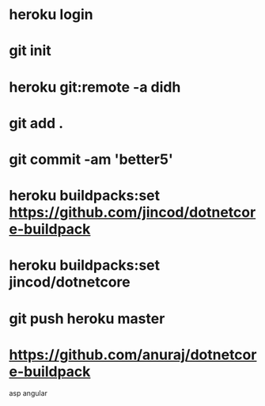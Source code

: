 # heroku login 
# git init 
# heroku git:remote -a didh 
# git add . 
# git commit -am 'better5' 
# heroku buildpacks:set https://github.com/jincod/dotnetcore-buildpack 
# heroku buildpacks:set jincod/dotnetcore 
# git push heroku master

# https://github.com/anuraj/dotnetcore-buildpack
asp angular